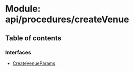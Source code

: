 # Module: api/procedures/createVenue

## Table of contents

### Interfaces

- [CreateVenueParams](../wiki/api.procedures.createVenue.CreateVenueParams)
